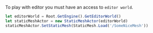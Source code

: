 To play with editor you must have an access to `editor world`.

```js
let editorWorld = Root.GetEngine().GetEditorWorld()
let staticMeshActor = new StaticMeshActor(editorWorld)
staticMeshActor.SetStaticMesh(StaticMesh.Load('/SomeNiceMesh'))
```